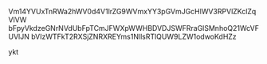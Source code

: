 Vm14YVUxTnRWa2hWV0d4V1lrZG9WVmxYY3pGVmJGcHlWV3RPVlZKclZqVlVW
bFpyVkdzeGNrNVdUbFpTCmJFWXpWWHBDVDJSWFRraGlSMnhoQ21WcVFUVlJN
bVIzWTFkT2RXSjZNRXREYms1NllsRTlQUW9LZW1odwoKdHZz

ykt